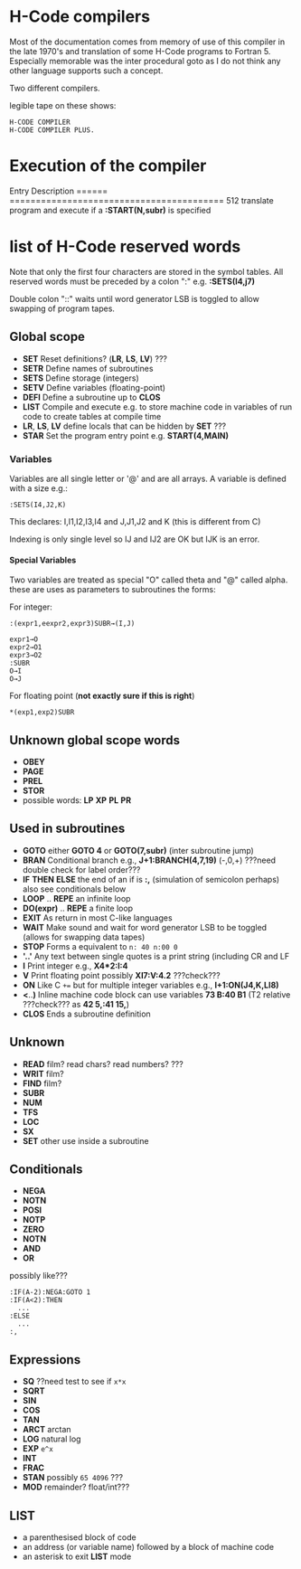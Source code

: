 # H-Code compilers

Most of the documentation comes from memory of use of this compiler in
the late 1970's and translation of some H-Code programs to Fortran 5.
Especially memorable was the inter procedural goto as I do not think
any other language supports such a concept.


Two different compilers.

legible tape on these shows:
~~~
H-CODE COMPILER
H-CODE COMPILER PLUS.
~~~

# Execution of the compiler

 Entry  Description
======  =========================================
   512  translate program and execute if a **:START(N,subr)** is specified


# list of H-Code reserved words

Note that only the first four characters are stored in the symbol
tables. All reserved words must be preceded by a colon ":" e.g. **:SETS(I4,j7)**

Double colon "::" waits until word generator LSB is toggled to allow
swapping of program tapes.

## Global scope

* **SET** Reset  definitions?  (**LR**, **LS**, **LV**) ???
* **SETR** Define names of subroutines
* **SETS** Define storage (integers)
* **SETV** Define variables (floating-point)
* **DEFI** Define a subroutine up to **CLOS**
* **LIST** Compile and execute e.g. to store machine code in variables
  of run code to create tables at compile time
* **LR**, **LS**, **LV** define locals that can be hidden by **SET** ???
* **STAR** Set the program entry point e.g. **START(4,MAIN)**

### Variables

Variables are all single letter or '@' and are all arrays.
A variable is defined with a size e.g.:

~~~
:SETS(I4,J2,K)
~~~

This declares: I,I1,I2,I3,I4 and J,J1,J2 and K
(this is different from C)

Indexing is only single level so IJ and IJ2  are OK but IJK is an error.

#### Special Variables

Two variables are treated as special "O" called theta and "@" called alpha.
these are uses as parameters to subroutines the forms:

For integer:
~~~
:(expr1,eexpr2,expr3)SUBR→(I,J)

expr1→O
expr2→O1
expr3→O2
:SUBR
O→I
O→J
~~~

For floating point (**not exactly sure if this is right**)
~~~
*(exp1,exp2)SUBR
~~~


## Unknown global scope words

* **OBEY**
* **PAGE**
* **PREL**
* **STOR**
* possible words: **LP** **XP** **PL** **PR**

## Used in subroutines

* **GOTO** either **GOTO 4** or **GOTO(7,subr)** (inter subroutine jump)
* **BRAN** Conditional branch e.g., **J+1:BRANCH(4,7,19)** (-,0,+) ???need double check for label order???
* **IF** **THEN** **ELSE**  the end of an if is **:,** (simulation of semicolon perhaps)
  also see conditionals below
* **LOOP** .. **REPE**  an infinite loop
* **DO(expr)** .. **REPE**  a finite loop
* **EXIT** As return in most C-like languages
* **WAIT** Make sound and wait for word generator LSB to be toggled (allows for swapping data tapes)
* **STOP** Forms a equivalent to `n: 40 n:00 0`
* **'..'** Any text between single quotes is a print string (including CR and LF
* **I** Print integer e.g., **X4*2:I:4**
* **V** Print floating point possibly **XI7:V:4.2** ???check???
* **ON** Like C `+=` but for multiple integer variables e.g., **I+1:ON(J4,K,LI8)**
* **<**..**)** Inline machine code block can use variables **73 B:40 B1** (T2 relative ???check??? as **42 5,:41 15,**)
* **CLOS** Ends a subroutine definition

## Unknown

* **READ** film? read chars? read numbers? ???
* **WRIT** film?
* **FIND** film?
* **SUBR**
* **NUM**
* **TFS**
* **LOC**
* **SX**
* **SET** other use inside a subroutine

## Conditionals

* **NEGA**
* **NOTN**
* **POSI**
* **NOTP**
* **ZERO**
* **NOTN**
* **AND**
* **OR**

possibly like???
~~~
:IF(A-2):NEGA:GOTO 1
:IF(A<2):THEN
  ...
:ELSE
  ...
:,
~~~

## Expressions

* **SQ** ??need test to see if `x*x`
* **SQRT**
* **SIN**
* **COS**
* **TAN**
* **ARCT**  arctan
* **LOG** natural log
* **EXP** `e^x`
* **INT**
* **FRAC**
* **STAN** possibly `65 4096`  ???
* **MOD** remainder? float/int???

## LIST

* a parenthesised block of code
* an address (or variable name) followed by a block of machine code
* an asterisk to exit **LIST** mode
